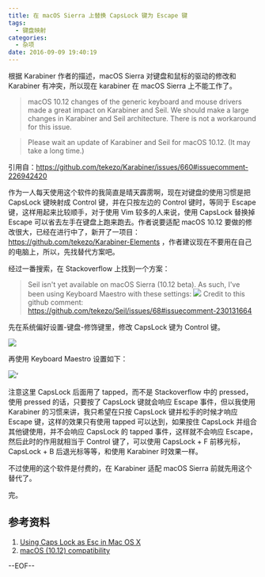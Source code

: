 ```yaml
---
title: 在 macOS Sierra 上替换 CapsLock 键为 Escape 键
tags:
  - 键盘映射
categories:
  - 杂项
date: 2016-09-09 19:40:19
---
```


根据 Karabiner 作者的描述，macOS Sierra 对键盘和鼠标的驱动的修改和 Karabiner 有冲突，所以现在 karabiner 在 macOS Sierra 上不能工作了。

>macOS 10.12 changes of the generic keyboard and mouse drivers made a great impact on Karabiner and Seil.
We should make a large changes in Karabiner and Seil architecture.
There is not a workaround for this issue.

>Please wait an update of Karabiner and Seil for macOS 10.12.
(It may take a long time.)

引用自：https://github.com/tekezo/Karabiner/issues/660#issuecomment-226942420

作为一人每天使用这个软件的我简直是晴天霹雳啊，现在对键盘的使用习惯是把 CapsLock 键映射成 Control 键，并在只按左边的 Control 键时，等同于 Escape 键，这样用起来比较顺手，对于使用 Vim 较多的人来说，使用 CapsLock 替换掉 Escape 可以省去左手在键盘上跑来跑去。作者说要适配 macOS 10.12 要做的修改很大，已经在进行中了，新开了一项目：https://github.com/tekezo/Karabiner-Elements ，作者建议现在不要用在自己的电脑上，所以，先找替代方案吧。

经过一番搜索，在 Stackoverflow 上找到一个方案：

>Seil isn't yet available on macOS Sierra (10.12 beta). As such, I've been using Keyboard Maestro with these settings: 
>![](http://ww4.sinaimg.cn/large/74681984gw1f7nl62c671j210m0tewkm.jpg)
>Credit to this github comment: https://github.com/tekezo/Seil/issues/68#issuecomment-230131664

先在系统偏好设置-键盘-修饰键里，修改 CapsLock 键为 Control 键。

![](http://ww3.sinaimg.cn/large/74681984gw1f7nkuubdytj20if0b3401.jpg)

再使用 Keyboard Maestro 设置如下：

![](http://ww1.sinaimg.cn/large/74681984gw1f7nkxb7nh7j20ef0brabh.jpg)‘

注意这里 CapsLock 后面用了 tapped，而不是 Stackoverflow 中的 pressed，使用 pressed  的话，只要按了 CapsLock 键就会响应 Escape 事件，但以我使用 Karabiner 的习惯来讲，我只希望在只按 CapsLock 键并松手的时候才响应 Escape 键，这样的效果只有使用 tapped 可以达到，如果按住 CapsLock 并组合其他键使用，并不会响应 CapsLock 的 tapped 事件，这样就不会响应 Escape，然后此时的作用就相当于 Control 键了，可以使用 CapsLock + F 前移光标，CapsLock + B 后退光标等等，和使用 Karabiner 时效果一样。

不过使用的这个软件是付费的，在 Karabiner 适配 macOS Sierra 前就先用这个替代了。

完。

## 参考资料

1. [Using Caps Lock as Esc in Mac OS X](https://stackoverflow.com/questions/127591/using-CapsLock-as-esc-in-mac-os-x)
2. [macOS (10.12) compatibility](https://github.com/tekezo/Karabiner/issues/660)

--EOF--

